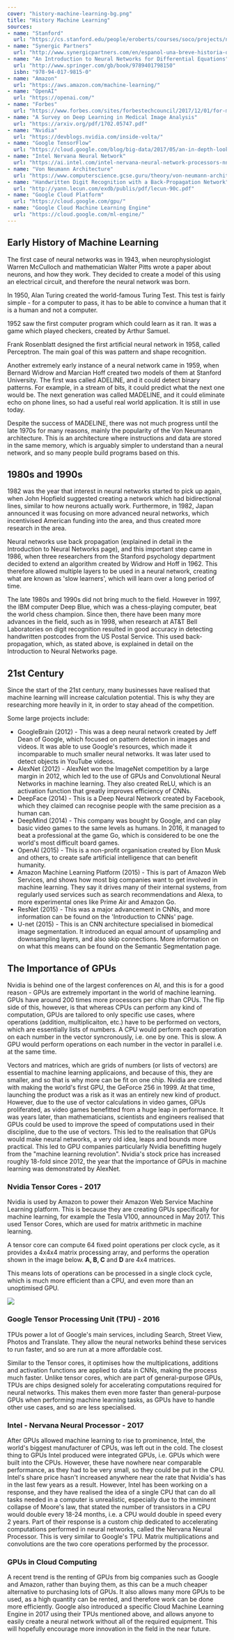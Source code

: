 ```yaml
---
cover: "history-machine-learning-bg.png"
title: "History Machine Learning"
sources:
- name: "Stanford"
  url: "https://cs.stanford.edu/people/eroberts/courses/soco/projects/neural-networks/History/history1.html"
- name: "Synergic Partners"
  url: "http://www.synergicpartners.com/en/espanol-una-breve-historia-del-machine-learning"
- name: "An Introduction to Neural Networks for Differential Equations"
  url: "http://www.springer.com/gb/book/9789401798150"
  isbn: "978-94-017-9815-0"
- name: "Amazon"
  url: "https://aws.amazon.com/machine-learning/"
- name: "OpenAI"
  url: "https://openai.com/"
- name: "Forbes"
  url: "https://www.forbes.com/sites/forbestechcouncil/2017/12/01/for-machine-learning-its-all-about-gpus/#2317fc747699"
- name: "A Survey on Deep Learning in Medical Image Analysis"
  url: "https://arxiv.org/pdf/1702.05747.pdf"
- name: "Nvidia"
  url: "https://devblogs.nvidia.com/inside-volta/"
- name: "Google TensorFlow"
  url: "https://cloud.google.com/blog/big-data/2017/05/an-in-depth-look-at-googles-first-tensor-processing-unit-tpu"
- name: "Intel Nervana Neural Network"
  url: "https://ai.intel.com/intel-nervana-neural-network-processors-nnp-redefine-ai-silicon/"
- name: "Von Neumann Architecture"
  url: "https://www.computerscience.gcse.guru/theory/von-neumann-architecture"
- name: "Handwritten Digit Recognition with a Back-Propagation Network"
  url: "http://yann.lecun.com/exdb/publis/pdf/lecun-90c.pdf"
- name: "Google Cloud Platform"
  url: "https://cloud.google.com/gpu/"
- name: "Google Cloud Machine Learning Engine"
  url: "https://cloud.google.com/ml-engine/"
---
```

## Early History of Machine Learning

The first case of neural networks was in 1943, when neurophysiologist Warren McCulloch and mathematician Walter Pitts wrote a paper about neurons, and how they work. They decided to create a model of this using an electrical circuit, and therefore the neural network was born.

In 1950, Alan Turing created the world-famous Turing Test. This test is fairly simple - for a computer to pass, it has to be able to convince a human that it is a human and not a computer.

1952 saw the first computer program which could learn as it ran. It was a game which played checkers, created by Arthur Samuel.

Frank Rosenblatt designed the first artificial neural network in 1958, called Perceptron. The main goal of this was pattern and shape recognition.

Another extremely early instance of a neural network came in 1959, when Bernard Widrow and Marcian Hoff created two models of them at Stanford University. The first was called ADELINE, and it could detect binary patterns. For example, in a stream of bits, it could predict what the next one would be. The next generation was called MADELINE, and it could eliminate echo on phone lines, so had a useful real world application. It is still in use today.

Despite the success of MADELINE, there was not much progress until the late 1970s for many reasons, mainly the popularity of the Von Neumann architecture. This is an architecture where instructions and data are stored in the same memory, which is arguably simpler to understand than a neural network, and so many people build programs based on this.

## 1980s and 1990s

1982 was the year that interest in neural networks started to pick up again, when John Hopfield suggested creating a network which had bidirectional lines, similar to how neurons actually work. Furthermore, in 1982, Japan announced it was focusing on more advanced neural networks, which incentivised American funding into the area, and thus created more research in the area.

Neural networks use back propagation (explained in detail in the Introduction to Neural Networks page), and this important step came in 1986, when three researchers from the Stanford psychology department decided to extend an algorithm created by Widrow and Hoff in 1962. This therefore allowed multiple layers to be used in a neural network, creating what are known as 'slow learners', which will learn over a long period of time.

The late 1980s and 1990s did not bring much to the field. However in 1997, the IBM computer Deep Blue, which was a chess-playing computer, beat the world chess champion. Since then, there have been many more advances in the field, such as in 1998, when research at AT&T Bell Laboratories on digit recognition resulted in good accuracy in detecting handwritten postcodes from the US Postal Service. This used back-propagation, which, as stated above, is explained in detail on the Introduction to Neural Networks page.

## 21st Century

Since the start of the 21st century, many businesses have realised that machine learning will increase calculation potential. This is why they are researching more heavily in it, in order to stay ahead of the competition.

Some large projects include:

- GoogleBrain (2012) - This was a deep neural network created by Jeff Dean of Google, which focused on pattern detection in images and videos. It was able to use Google's resources, which made it incomparable to much smaller neural networks. It was later used to detect objects in YouTube videos.
- AlexNet (2012) - AlexNet won the ImageNet competition by a large margin in 2012, which led to the use of GPUs and Convolutional Neural Networks in machine learning. They also created ReLU, which is an activation function that greatly improves efficiency of CNNs.
- DeepFace (2014) - This is a Deep Neural Network created by Facebook, which they claimed can recognise people with the same precision as a human can.
- DeepMind (2014) - This company was bought by Google, and can play basic video games to the same levels as humans. In 2016, it managed to beat a professional at the game Go, which is considered to be one the world's most difficult board games.
- OpenAI (2015) - This is a non-profit organisation created by Elon Musk and others, to create safe artificial intelligence that can benefit humanity.
- Amazon Machine Learning Platform (2015) - This is part of Amazon Web Services, and shows how most big companies want to get involved in machine learning. They say it drives many of their internal systems, from regularly used services such as search recommendations and Alexa, to more experimental ones like Prime Air and Amazon Go.
- ResNet (2015) - This was a major advancement in CNNs, and more information can be found on the 'Introduction to CNNs' page.
- U-net (2015) - This is an CNN architecture specialised in biomedical image segmentation. It introduced an equal amount of upsampling and downsampling layers, and also skip connections. More information on on what this means can be found on the Semantic Segmentation page.

## The Importance of GPUs
<!-- Removed Intel because they don't make 'real' GPUs. -->
Nvidia is behind one of the largest conferences on AI, and this is for a good reason - GPUs are extremely important in the world of machine learning. GPUs have around 200 times more processors per chip than CPUs.  The flip side of this, however, is that whereas CPUs can perform any kind of computation, GPUs are tailored to only specific use cases, where operations (addition, multiplicaiton, etc.) have to be performed on vectors, which are essentially lists of numbers. A CPU would perform each operation on each number in the vector syncronously, i.e. one by one. This is slow. A GPU would perform operations on each number in the vector in parallel i.e. at the same time. 

Vectors and matrices, which are grids of numbers (or lists of vectors) are essential to machine learning applicaions, and because of this, they are smaller, and so that is why more can be fit on one chip. Nvidia are credited with making the world's first GPU, the GeForce 256 in 1999. At that time, launching the product was a risk as it was an entirely new kind of product. However, due to the use of vector calculations in video games, GPUs proliferated, as video games benefitted from a huge leap in performance. It was years later, than mathematicians, scientists and engineers realised that GPUs could be used to improve the speed of computations used in their discipline, due to the use of vectors. This led to the realisation that GPUs would make neural networks, a very old idea, leaps and bounds more practical. This led to GPU companies particularly Nvidia benefitting hugely from the "machine learning revolution". Nvidia's stock price has increased roughly 18-fold since 2012, the year that the importance of GPUs in machine learning was demonstrated by AlexNet.

### Nvidia Tensor Cores - 2017

Nvidia is used by Amazon to power their Amazon Web Service Machine Learning platform. This is because they are creating GPUs specifically for machine learning, for example the Tesla V100, announced in May 2017. This used Tensor Cores, which are used for matrix arithmetic in machine learning.

A tensor core can compute 64 fixed point operations per clock cycle, as it provides a 4x4x4 matrix processing array, and performs the operation shown in the image below. __A, B, C__ and __D__ are 4x4 matrices.

This means lots of operations can be processed in a single clock cycle, which is much more efficient than a CPU, and even more than an unoptimised GPU.

![](content-images/TensorMatrices.png)

### Google Tensor Processing Unit (TPU) - 2016

TPUs power a lot of Google's main services, including Search, Street View, Photos and Translate. They allow the neural networks behind these services to run faster, and so are run at a more affordable cost.

Similar to the Tensor cores, it optimises how the multiplications, additions and activation functions are applied to data in CNNs, making the process much faster. Unlike tensor cores, which are part of general-purpose GPUs, TPUs are chips designed solely for accelerating computations required for neural networks. This makes them even more faster than general-purpose GPUs when performing machine learning tasks, as GPUs have to handle other use cases, and so are less specialised.

### Intel - Nervana Neural Processor - 2017

After GPUs allowed machine learning to rise to prominence, Intel, the world's biggest manufacturer of CPUs, was left out in the cold. The closest thing to GPUs Intel produced were integrated GPUs, i.e. GPUs which were built into the CPUs. However, these have nowhere near comparable performance, as they had to be very small, so they could be put in the CPU. Intel's share price hasn't increased anywhere near the rate that Nvidia's has in the last few years as a result. However, Intel has been working on a response, and they have realised the idea of a single CPU that can do all tasks needed in a computer is unrealistic, especially due to the imminent collapse of Moore's law, that stated the number of transistors in a CPU would double every 18-24 months, i.e. a CPU would double in speed every 2 years. Part of their response is a custom chip dedicated to accelerating computations performed in neural networks, called the Nervana Neural Processor. This is very similar to Google's TPU. Matrix multiplications and convolutions are the two core operations performed by the processor.

### GPUs in Cloud Computing

A recent trend is the renting of GPUs from big companies such as Google and Amazon, rather than buying them, as this can be a much cheaper alternative to purchasing lots of GPUs. It also allows many more GPUs to be used, as a high quantity can be rented, and therefore work can be done more efficiently. Google also introduced a specific Cloud Machine Learning Engine in 2017 using their TPUs mentioned above, and allows anyone to easily create a neural network without all of the required equipment. This will hopefully encourage more innovation in the field in the near future.